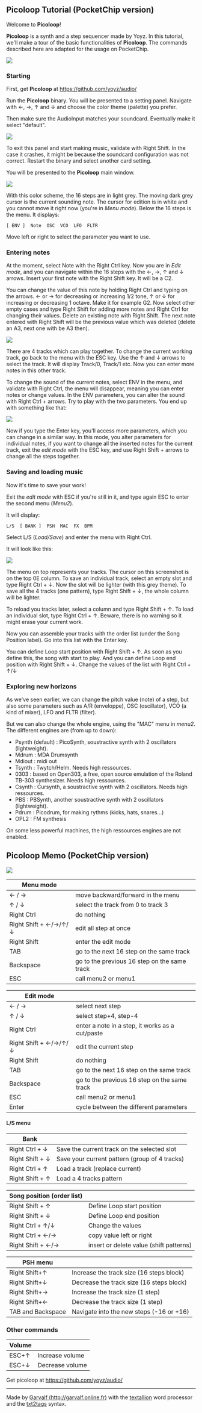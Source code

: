 

## Picoloop Tutorial (PocketChip version) 

Welcome to **Picoloop**!

**Picoloop** is a synth and a step sequencer made by Yoyz. In this tutorial, we'll make a tour of the basic functionalities of **Picoloop**. The commands described here are adapted for the usage on PocketChip.

 ![](images/picoloop_logo_small.png)

### Starting 

First, get **Picoloop** at https://github.com/yoyz/audio/

Run the **Picoloop** binary. You will be presented to a setting panel. Navigate with ←, →, ↑ and ↓ and choose the color theme (palette) you prefer.

Then make sure the AudioInput matches your soundcard. Eventually make it select "default".

 ![](images/picoloop01.png)

To exit this panel and start making music, validate with Right Shift.  In the case it crashes, it might be because the soundcard configuration was not correct. Restart the binary and select another card setting.

You will be presented to the **Picoloop** main window. 

 ![](images/picoloop02.png)

With this color scheme, the 16 steps are in light grey. The moving dark grey cursor is the current sounding note. The cursor for edition is in white and you cannot move it right now (you're in *Menu mode*). Below the 16 steps is the menu. It displays:

    [ ENV ]  Note  OSC  VCO  LFO  FLTR

Move left or right to select the parameter you want to use. 

### Entering notes 

At the moment, select Note with the Right Ctrl key. Now you are in *Edit mode*, and you can navigate within the 16 steps with the ←, →, ↑ and ↓ arrows. Insert your first note with the Right Shift key. It will be a C2. 

You can change the value of this note by holding Right Ctrl and typing on the arrows. ← or → for decreasing or increasing 1/2 tone, ↑ or ↓ for increasing or decreasing 1 octave. Make it for example G2. Now select other empty cases and type Right Shift for adding more notes and Right Ctrl for changing their values. Delete an existing note with Right Shift. The next note entered with Right Shift will be the previous value which was deleted (delete an A3, next one with be A3 then).

 ![](images/picoloop03.png)

There are 4 tracks which can play together. To change the current working track, go back to the menu with the ESC key. Use the ↑ and ↓ arrows to select the track. It will display Track/0, Track/1 etc. Now you can enter more notes in this other track.

To change the sound of the current notes, select ENV in the menu, and validate with Right Ctrl, the menu will disappear, meaning you can enter notes or change values. In the ENV parameters, you can alter the sound with Right Ctrl + arrows. Try to play with the two parameters. You end up with something like that:

  ![](images/picoloop04.png)

Now if you type the Enter key, you'll access more parameters, which you can change in a similar way. In this mode, you alter parameters for individual notes, if you want to change all the inserted notes for the current track, exit the *edit mode* with the ESC key, and use Right Shift + arrows to change all the steps together.

### Saving and loading music 

Now it's time to save your work!

Exit the *edit mode* with ESC if you're still in it, and type again ESC to enter the second menu (*Menu2*). 

It will display:

    L/S  [ BANK ]  PSH  MAC  FX  BPM

Select L/S (*Load/Save*) and enter the menu with Right Ctrl.

It will look like this:

  ![](images/picoloop05.png)

The menu on top represents your tracks. The cursor on this screenshot is on the top 0E column. To save an individual track, select an empty slot and type Right Ctrl + ↓. Now the slot will be lighter (with this grey theme). To save all the 4 tracks (one pattern), type Right Shift + ↓, the whole column will be lighter.

To reload you tracks later, select a column and type Right Shift + ↑. To load an individual slot, type Right Ctrl + ↑. Beware, there is no warning so it might erase your current work.

Now you can assemble your tracks with the order list (under the Song Position label). Go into this list with the Enter key. 

You can define Loop start position with Right Shift + ↑. As soon as you define this, the song with start to play. And you can define Loop end position with Right Shift + ↓. Change the values of the list with Right Ctrl + ↑/↓ 

### Exploring new horizons 

As we've seen earlier, we can change the pitch value (note) of a step, but also some parameters such as A/R (enveloppe), OSC (oscillator), VCO (a kind of mixer), LFO and FLTR (filter).

But we can also change the whole engine, using the "MAC" menu in *menu2*. The different engines are (from up to down):

 * Psynth (default) : PicoSynth, soustractive synth with 2 oscillators (lightweight).
 * Mdrum : MDA Drumsynth
 * Mdiout : midi out
 * Tsynth : Twytch/Helm. Needs high ressources.
 * 0303 : based on Open303, a free, open source emulation of the Roland TB-303 synthesizer. Needs high ressources.
 * Csynth : Cursynth, a soustractive synth with 2 oscillators. Needs high ressources.
 * PBS : PBSynth, another soustractive synth with 2 oscillators (lightweight).
 * Pdrum : Picodrum, for making rythms (kicks, hats, snares...)
 * OPL2 : FM synthesis

On some less powerful machines, the high ressources engines are not enabled.

## Picoloop Memo (PocketChip version) 

 ![](images/picoloop_logo_small.png)

| Menu mode ||
|-----|----------|
|← / → |move backward/forward in the menu|
|↑ / ↓ |select the track from 0 to track 3|
|Right Ctrl |do nothing|
|Right Shift + ←/→/↑/↓ |edit all step at once|
|Right Shift |enter the edit mode|
|TAB |go to the next     16 step on the same track|
|Backspace |go to the previous 16 step on the same track|
|ESC |call menu2 or menu1|

| Edit mode ||
|-----|----------|
|← / → |select next step|
|↑ / ↓ |select step+4, step-4|
|Right Ctrl |enter a note in a step, it works as a cut/paste|
|Right Shift + ←/→/↑/↓ |edit the current step|
|Right Shift |do nothing|
|TAB |go to the next     16 step on the same track|
|Backspace |go to the previous 16 step on the same track|
|ESC |call menu2 or menu1|
|Enter |cycle between the different parameters|

#### L/S menu 

| Bank ||
|-----|----------|
|Right Ctrl + ↓ |Save the current track on the selected slot|
|Right Shift + ↓ |Save your current pattern (group of 4 tracks)|
|Right Ctrl + ↑ |Load a track (replace current)|
|Right Shift + ↑ |Load a 4 tracks pattern|

| Song position (order list) ||
|-----|----------|
|Right Shift + ↑ |Define Loop start position|
|Right Shift + ↓ |Define Loop end position|
|Right Ctrl + ↑/↓ |Change the values|
|Right Ctrl + ←/→ |copy value left or right|
|Right Shift + ←/→ |insert or delete value (shift patterns)|

| PSH menu ||
|-----|----------|
|Right Shift+↑ |Increase the track size (16 steps block)|
|Right Shift+↓ |Decrease the track size (16 steps block)|
|Right Shift+→ |Increase the track size (1 step)|
|Right Shift+← |Decrease the track size (1 step)|
|TAB and Backspace |Navigate into the new steps (-16 or +16)|

### Other commands 

| Volume ||
|-----|----------|
|ESC+↑ |Increase volume|
|ESC+↓ |Decrease volume|

Get picoloop at https://github.com/yoyz/audio/

------
Made by [Garvalf (http://garvalf.online.fr)](http://garvalf.online.fr) with the [textallion](https://bitbucket.org/farvardin/textallion) word processor and the [txt2tags](http://www.txt2tags.org) syntax.

